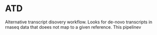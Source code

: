 # ATD
 Alternative transcript disovery workflow. Looks for de-novo transcripts in rnaseq data that doees not map to a given reference. This pipelinev
